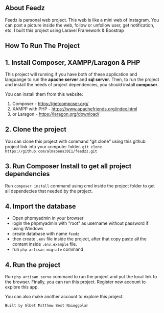 ## About Feedz

Feedz is personal web project. This web is like a mini web of Instagram. You can post a picture inside the web, follow or unfollow user, get notification, etc.
I built this project using Laravel Framework & Boostrap

## How To Run The Project

## 1. Install Composer, XAMPP/Laragon & PHP
This project will running if you have both of these application and languange to run the <b>apache server</b> and <b>sql server</b>. Then, to run the project and install the needs of project dependencies, you should install <b>composer</b>.

You can install them from this website: 
1. Composer - <https://getcomposer.org/>
2. XAMPP with PHP - <https://www.apachefriends.org/index.html>
3. or Laragon - <https://laragon.org/download/>


## 2. Clone the project
You can clone this project with command "git clone" using this github project link into your computer folder.
`git clone https://github.com/almabena3011/feedzz.git`

## 3. Run Composer Install to get all project dependencies
Run `composer install` command using cmd inside the project folder to get all dependecies that needed by the project.

## 4. Import the database
- Open phpmyadmin in your browser
- login the phpmyadmin with "root" as username without password if using Windows
- create database with name `feedz`
- then create `.env` file inside the project, after that copy paste all the content inside `.env.example` file.
- run `php artisan migrate` command

## 4. Run the project
Run `php artisan serve` command to run the project and put the local link to the browser. Finally, you can run this project.
Register new account to explore this app.

You can also make another account to explore this project. 

`Built by Albet Matthew Best Nainggolan`

